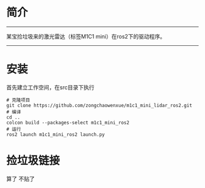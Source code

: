 # 简介
---
 某宝捡垃圾来的激光雷达（标签M1C1 mini）在ros2下的驱动程序。

---

# 安装
首先建立工作空间，在src目录下执行
```
# 克隆项目
git clone https://github.com/zongchaowenxue/m1c1_mini_lidar_ros2.git
# 编译
cd ..
colcon build --packages-select m1c1_mini_ros2
# 运行
ros2 launch m1c1_mini_ros2 launch.py
```

# 捡垃圾链接
算了 不贴了 